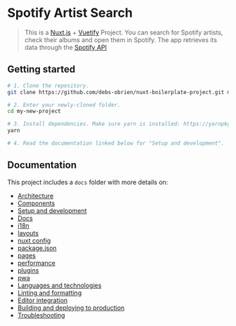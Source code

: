 # Spotify Artist Search

> This is a [Nuxt.js](https://nuxtjs.org/guide) + [Vuetify](https://vuetifyjs.com/en/) Project. You can search for Spotify artists, check their albums and open them in Spotify. 
> The app retrieves its data through the [Spotify API](https://developer.spotify.com/documentation/web-api/reference/)
>

## Getting started

```bash
# 1. Clone the repository.
git clone https://github.com/debs-obrien/nuxt-boilerplate-project.git my-new-project

# 2. Enter your newly-cloned folder.
cd my-new-project

# 3. Install dependencies. Make sure yarn is installed: https://yarnpkg.com/lang/en/docs/install
yarn

# 4. Read the documentation linked below for "Setup and development".
```

## Documentation

This project includes a `docs` folder with more details on:

- [Architecture](docs/architecture.md)
- [Components](docs/components.md)
- [Setup and development](docs/development.md)
- [Docs](docs/docs.md)
- [i18n](docs/i18n.md)
- [layouts](docs/layouts.md)
- [nuxt config](docs/nuxt.config.md)
- [package.json](docs/package.json.md)
- [pages](docs/pages.md)
- [performance](docs/performance.md)
- [plugins](docs/plugins.md)
- [pwa](docs/pwa.md)
- [Languages and technologies](docs/tech.md)
- [Linting and formatting](docs/linting.md)
- [Editor integration](docs/editors.md)
- [Building and deploying to production](docs/production.md)
- [Troubleshooting](docs/troubleshooting.md)


